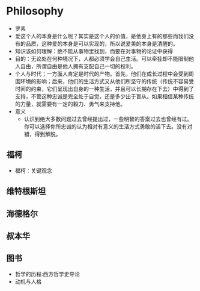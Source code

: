 # Philosophy

* 罗素
* 爱这个人的本身是什么呢？其实是这个人的价值，是他身上有的那些而我们没有的品质，这种爱的本身是可以实现的，所以说爱美的本身是清醒的。
* 知识该如何理解：绝不能从事物里找到，而要在对事物的论证中获得
* 目的：无论处在何种境况下，人都必须学会自己生活。可以牵挂却不能限制他人自由，所谓自由是他人拥有支配自己一切的权利。
* 个人与时代；一方面人肯定是时代的产物。首先，他们在成长过程中会受到周围环境的影响；后来，他们的生活方式又从他们所坚守的传统（传统不容易受时间的约束，它们呈现出自身的一种生活，并且可以长期存在下去）中得到了支持，不管这种忠诚是完全处于自觉，还是多少出于盲从。如果相信某种传统的力量，就需要有一定的毅力、勇气来支持他。
* 意义
  - 认识到绝大多数问题过去曾经提出过，一些明智的答案过去也曾经有过。你可以选择你所忠诚的认为相对有意义的生活方式勇敢的活下去。没有对错，得到解脱。

## 福柯

* 福柯：关键观念

## 维特根斯坦

## 海德格尔

## 叔本华

## 图书

* 哲学的历程:西方哲学史导论
* 动机与人格
